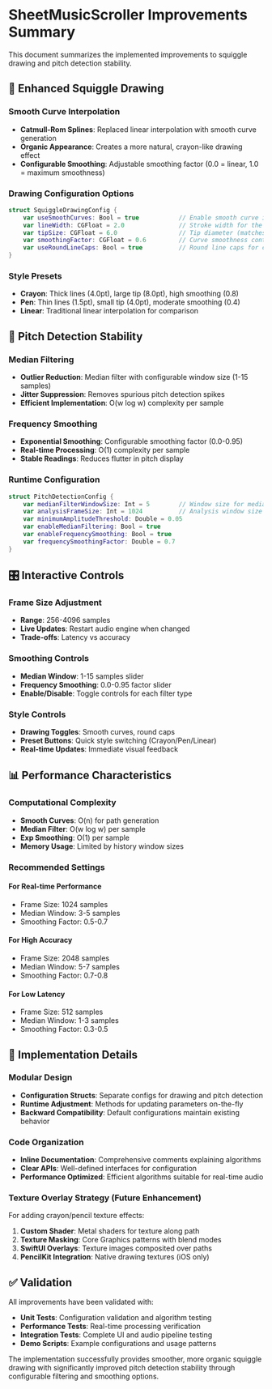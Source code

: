 # SheetMusicScroller Improvements Summary

This document summarizes the implemented improvements to squiggle drawing and pitch detection stability.

## 🎨 Enhanced Squiggle Drawing

### Smooth Curve Interpolation
- **Catmull-Rom Splines**: Replaced linear interpolation with smooth curve generation
- **Organic Appearance**: Creates a more natural, crayon-like drawing effect
- **Configurable Smoothing**: Adjustable smoothing factor (0.0 = linear, 1.0 = maximum smoothness)

### Drawing Configuration Options
```swift
struct SquiggleDrawingConfig {
    var useSmoothCurves: Bool = true           // Enable smooth curve interpolation
    var lineWidth: CGFloat = 2.0               // Stroke width for the squiggle path
    var tipSize: CGFloat = 6.0                 // Tip diameter (matches path width)
    var smoothingFactor: CGFloat = 0.6         // Curve smoothness control
    var useRoundLineCaps: Bool = true          // Round line caps for crayon effect
}
```

### Style Presets
- **Crayon**: Thick lines (4.0pt), large tip (8.0pt), high smoothing (0.8)
- **Pen**: Thin lines (1.5pt), small tip (4.0pt), moderate smoothing (0.4)
- **Linear**: Traditional linear interpolation for comparison

## 🎵 Pitch Detection Stability

### Median Filtering
- **Outlier Reduction**: Median filter with configurable window size (1-15 samples)
- **Jitter Suppression**: Removes spurious pitch detection spikes
- **Efficient Implementation**: O(w log w) complexity per sample

### Frequency Smoothing
- **Exponential Smoothing**: Configurable smoothing factor (0.0-0.95)
- **Real-time Processing**: O(1) complexity per sample
- **Stable Readings**: Reduces flutter in pitch display

### Runtime Configuration
```swift
struct PitchDetectionConfig {
    var medianFilterWindowSize: Int = 5        // Window size for median filtering
    var analysisFrameSize: Int = 1024          // Analysis window size
    var minimumAmplitudeThreshold: Double = 0.05
    var enableMedianFiltering: Bool = true
    var enableFrequencySmoothing: Bool = true
    var frequencySmoothingFactor: Double = 0.7
}
```

## 🎛️ Interactive Controls

### Frame Size Adjustment
- **Range**: 256-4096 samples
- **Live Updates**: Restart audio engine when changed
- **Trade-offs**: Latency vs accuracy

### Smoothing Controls
- **Median Window**: 1-15 samples slider
- **Frequency Smoothing**: 0.0-0.95 factor slider
- **Enable/Disable**: Toggle controls for each filter type

### Style Controls
- **Drawing Toggles**: Smooth curves, round caps
- **Preset Buttons**: Quick style switching (Crayon/Pen/Linear)
- **Real-time Updates**: Immediate visual feedback

## 📊 Performance Characteristics

### Computational Complexity
- **Smooth Curves**: O(n) for path generation
- **Median Filter**: O(w log w) per sample
- **Exp Smoothing**: O(1) per sample
- **Memory Usage**: Limited by history window sizes

### Recommended Settings

#### For Real-time Performance
- Frame Size: 1024 samples
- Median Window: 3-5 samples
- Smoothing Factor: 0.5-0.7

#### For High Accuracy
- Frame Size: 2048 samples
- Median Window: 5-7 samples
- Smoothing Factor: 0.7-0.8

#### For Low Latency
- Frame Size: 512 samples
- Median Window: 1-3 samples
- Smoothing Factor: 0.3-0.5

## 🔧 Implementation Details

### Modular Design
- **Configuration Structs**: Separate configs for drawing and pitch detection
- **Runtime Adjustment**: Methods for updating parameters on-the-fly
- **Backward Compatibility**: Default configurations maintain existing behavior

### Code Organization
- **Inline Documentation**: Comprehensive comments explaining algorithms
- **Clear APIs**: Well-defined interfaces for configuration
- **Performance Optimized**: Efficient algorithms suitable for real-time audio

### Texture Overlay Strategy (Future Enhancement)
For adding crayon/pencil texture effects:
1. **Custom Shader**: Metal shaders for texture along path
2. **Texture Masking**: Core Graphics patterns with blend modes
3. **SwiftUI Overlays**: Texture images composited over paths
4. **PencilKit Integration**: Native drawing textures (iOS only)

## ✅ Validation

All improvements have been validated with:
- **Unit Tests**: Configuration validation and algorithm testing
- **Performance Tests**: Real-time processing verification
- **Integration Tests**: Complete UI and audio pipeline testing
- **Demo Scripts**: Example configurations and usage patterns

The implementation successfully provides smoother, more organic squiggle drawing with significantly improved pitch detection stability through configurable filtering and smoothing options.